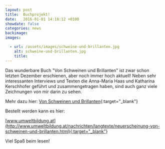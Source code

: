 ```yaml
---
layout: post
title:  Buchprojekt!
date:   2016-01-01 14:18:12 +0100
showdate: false
categories: news
backimage:
images:

  - url: /assets/images/schweine-und-brillanten.jpg
    alt: schweine-und-brillanten.jpg
    title:
---
```

Das wunderbare Buch "Von Schweinen und Brillanten" ist zwar schon letzten Dezember erschienen, aber noch immer hoch aktuell! Neben sehr interessanten Interviews und Texten die Anna-Maria Haas und Katharina Kerschhofer geführt und zusammengetragen haben, sind auch ganz viele Zeichnungen von mir darin zu sehen.

Mehr dazu hier: [Von Schweinen und Brillanten](http://vtiefenbacher.github.io/illustrations/forumumweltbildung){:target="_blank"}

Bestellt werden kann es hier:

[www.umweltbildung.at](http://www.umweltbildung.at/nachrichten/langtexte/neuerscheinung-von-schweinen-und-brillanten.html){:target="_blank"}

Viel Spaß beim lesen!

